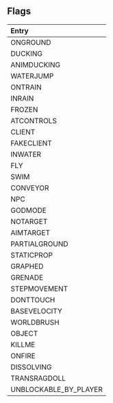 ## Flags

| Entry |
| :-- |
| ONGROUND |
| DUCKING |
| ANIMDUCKING |
| WATERJUMP |
| ONTRAIN |
| INRAIN |
| FROZEN |
| ATCONTROLS |
| CLIENT |
| FAKECLIENT |
| INWATER |
| FLY |
| SWIM |
| CONVEYOR |
| NPC |
| GODMODE |
| NOTARGET |
| AIMTARGET |
| PARTIALGROUND |
| STATICPROP |
| GRAPHED |
| GRENADE |
| STEPMOVEMENT |
| DONTTOUCH |
| BASEVELOCITY |
| WORLDBRUSH |
| OBJECT |
| KILLME |
| ONFIRE |
| DISSOLVING |
| TRANSRAGDOLL |
| UNBLOCKABLE_BY_PLAYER |